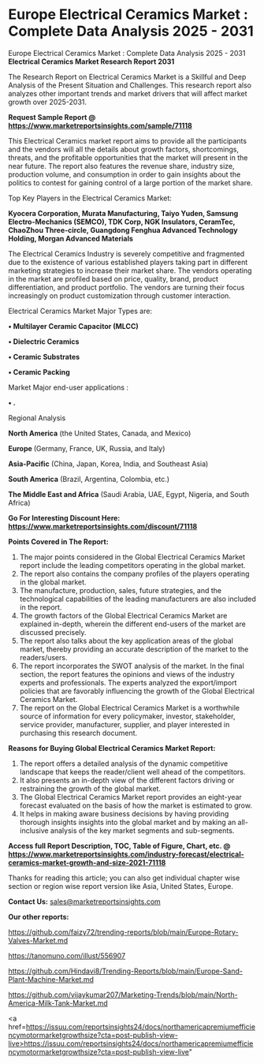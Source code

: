 # Europe Electrical Ceramics Market : Complete Data Analysis 2025 - 2031
 Europe Electrical Ceramics Market : Complete Data Analysis 2025 - 2031
<strong>Electrical Ceramics Market Research Report 2031</strong>

The Research Report on Electrical Ceramics Market is a Skillful and Deep Analysis of the Present Situation and Challenges. This research report also analyzes other important trends and market drivers that will affect market growth over 2025-2031.

<strong>Request Sample Report @ <a href=https://www.marketreportsinsights.com/sample/71118>https://www.marketreportsinsights.com/sample/71118</a></strong>

This Electrical Ceramics market report aims to provide all the participants and the vendors will all the details about growth factors, shortcomings, threats, and the profitable opportunities that the market will present in the near future. The report also features the revenue share, industry size, production volume, and consumption in order to gain insights about the politics to contest for gaining control of a large portion of the market share.

Top Key Players in the Electrical Ceramics Market:

<strong>Kyocera Corporation, Murata Manufacturing, Taiyo Yuden, Samsung Electro-Mechanics (SEMCO), TDK Corp, NGK Insulators, CeramTec, ChaoZhou Three-circle, Guangdong Fenghua Advanced Technology Holding, Morgan Advanced Materials</strong>

The Electrical Ceramics Industry is severely competitive and fragmented due to the existence of various established players taking part in different marketing strategies to increase their market share. The vendors operating in the market are profiled based on price, quality, brand, product differentiation, and product portfolio. The vendors are turning their focus increasingly on product customization through customer interaction.

Electrical Ceramics Market Major Types are:

<strong>• Multilayer Ceramic Capacitor (MLCC)

• Dielectric Ceramics

• Ceramic Substrates

• Ceramic Packing</strong>

Market Major end-user applications :

<strong>• .</strong>

Regional Analysis

</u><strong><b>North America</b></strong> (the United States, Canada, and Mexico)

<strong><b>Europe </b></strong>(Germany, France, UK, Russia, and Italy)

<strong><b>Asia-Pacific</b></strong> (China, Japan, Korea, India, and Southeast Asia)

<strong><b>South America</b></strong> (Brazil, Argentina, Colombia, etc.)

<strong><b>The Middle East and Africa</b></strong> (Saudi Arabia, UAE, Egypt, Nigeria, and South Africa)

<strong>Go For Interesting Discount Here: <a href=https://www.marketreportsinsights.com/discount/71118>https://www.marketreportsinsights.com/discount/71118</a></strong>

<strong>Points Covered in The Report:</strong>
<ol>
  <li>The major points considered in the Global Electrical Ceramics Market report include the leading competitors operating in the global market.</li>
  <li>The report also contains the company profiles of the players operating in the global market.</li>
  <li>The manufacture, production, sales, future strategies, and the technological capabilities of the leading manufacturers are also included in the report.</li>
  <li>The growth factors of the Global Electrical Ceramics Market are explained in-depth, wherein the different end-users of the market are discussed precisely.</li>
  <li>The report also talks about the key application areas of the global market, thereby providing an accurate description of the market to the readers/users.</li>
  <li>The report incorporates the SWOT analysis of the market. In the final section, the report features the opinions and views of the industry experts and professionals. The experts analyzed the export/import policies that are favorably influencing the growth of the Global Electrical Ceramics Market.</li>
  <li>The report on the Global Electrical Ceramics Market is a worthwhile source of information for every policymaker, investor, stakeholder, service provider, manufacturer, supplier, and player interested in purchasing this research document.</li>
</ol>
<strong>Reasons for Buying Global Electrical Ceramics Market Report:</strong>

<ol>
  <li>The report offers a detailed analysis of the dynamic competitive landscape that keeps the reader/client well ahead of the competitors.</li>
  <li>It also presents an in-depth view of the different factors driving or restraining the growth of the global market.</li>
  <li>The Global Electrical Ceramics Market report provides an eight-year forecast evaluated on the basis of how the market is estimated to grow.</li>
  <li>It helps in making aware business decisions by having providing thorough insights insights into the global market and by making an all-inclusive analysis of the key market segments and sub-segments.</li>
</ol>
<strong>Access full Report Description, TOC, Table of Figure, Chart, etc. @ <a href=https://www.marketreportsinsights.com/industry-forecast/electrical-ceramics-market-growth-and-size-2021-71118>https://www.marketreportsinsights.com/industry-forecast/electrical-ceramics-market-growth-and-size-2021-71118</a></strong>


Thanks for reading this article; you can also get individual chapter wise section or region wise report version like Asia, United States, Europe.

<strong>Contact Us:</strong>
sales@marketreportsinsights.com

<strong>Our other reports:</strong>

<a href=https://github.com/faizy72/trending-reports/blob/main/Europe-Rotary-Valves-Market.md>https://github.com/faizy72/trending-reports/blob/main/Europe-Rotary-Valves-Market.md</a>

<a href=https://tanomuno.com/illust/556907>https://tanomuno.com/illust/556907</a>

<a href=https://github.com/Hindavi8/Trending-Reports/blob/main/Europe-Sand-Plant-Machine-Market.md>https://github.com/Hindavi8/Trending-Reports/blob/main/Europe-Sand-Plant-Machine-Market.md</a>

<a href=https://github.com/vijaykumar207/Marketing-Trends/blob/main/North-America-Milk-Tank-Market.md>https://github.com/vijaykumar207/Marketing-Trends/blob/main/North-America-Milk-Tank-Market.md</a>

<a href=https://issuu.com/reportsinsights24/docs/northamericapremiumefficiencymotormarketgrowthsize?cta=post-publish-view-live>https://issuu.com/reportsinsights24/docs/northamericapremiumefficiencymotormarketgrowthsize?cta=post-publish-view-live</a>"
